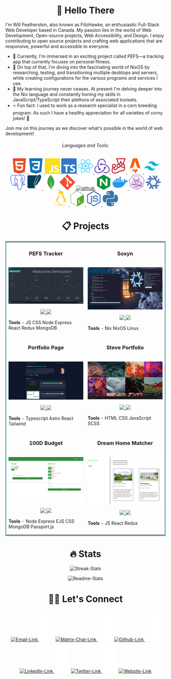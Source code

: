 <h1 align="center">👋 Hello There</h1>

I'm Will Featherston, also known as FitzHawke, an enthusiastic Full-Stack Web Developer based in Canada. My passion lies in the world of Web Development, Open-source projects, Web Accessibility, and Design. I enjoy contributing to open source projects and crafting web applications that are responsive, powerful and accessible to everyone.

- 🔨 Currently, I'm immersed in an exciting project called PEFS—a tracking app that currently focuses on personal fitness.
- 🔭 On top of that, I'm diving into the fascinating world of NixOS by researching, testing, and transitioning multiple desktops and servers, while creating configurations for the various programs and services I use.
- 🌱 My learning journey never ceases. At present I'm delving deeper into the Nix language and constantly honing my skills in JavaScript/TypeScript their plethora of associated toolsets.
- ⭐ Fun fact: I used to work as a research specialist in a corn breeding program. As such I have a healthy appreciation for all varieties of corny jokes! 🌽

Join me on this journey as we discover what's possible in the world of web development!

<h6 align="center">Languages and Tools:</h6>
<div align="center">
  <a href="https://html.spec.whatwg.org/" target="_blank" rel="noreferrer">
    <img
      src="./assets/tools/html5.svg"
      alt="HTML5"
    />
  </a>
  <a href="https://www.w3.org/TR/CSS/" target="_blank" rel="noreferrer">
    <img
      src="./assets/tools/css3.svg"
      alt="CSS3"
    />
  </a>
  <a
    href="https://www.ecma-international.org/publications-and-standards/standards/ecma-262/"
    target="_blank"
    rel="noreferrer"
  >
    <img
      src="./assets/tools/javascript.svg"
      alt="javascript"
    />
  </a>
  <a href="https://www.typescriptlang.org/" target="_blank" rel="noreferrer">
    <img
      src="./assets/tools/typescript.svg"
      alt="typescript"
    />
  </a>
  <a href="https://reactjs.org/" target="_blank" rel="noreferrer">
    <img
      src="./assets/tools/react.svg"
      alt="react"
    />
  </a>
  <a href="https://redux.js.org/" target="_blank" rel="noreferrer">
    <img
      src="./assets/tools/redux.svg"
      alt="redux"
    />
  </a>
  <a href="https://www.jestjs.io/" target="_blank" rel="noreferrer">
    <img
      src="./assets/tools/jest.svg"
      alt="jest"
    />
  </a>
  <a href="https://www.astro.build/" target="_blank" rel="noreferrer">
    <img
      src="./assets/tools/astro.svg"
      alt="astro"
    />
  </a>
  <a href="https://www.tailwindcss.com/" target="_blank" rel="noreferrer">
    <img
      src="./assets/tools/tailwind_css.svg"
      alt="tailwindcss"
    />
  </a>
  <a href="https://www.postgresql.org/" target="_blank" rel="noreferrer">
    <img
      src="./assets/tools/postgresql.svg"
      alt="postgresql"
    />
  </a>
  <a href="https://www.sqlite.org" target="_blank" rel="noreferrer">
    <img
      src="./assets/tools/sqlite.svg"
      alt="sqlite"
    />
  </a>
  <a href="https://www.mongodb.com/" target="_blank" rel="noreferrer">
    <img
      src="./assets/tools/mongodb.svg"
      alt="mongodb"
    />
  </a>
  <a href="https://git-scm.com/" target="_blank" rel="noreferrer">
    <img
      src="./assets/tools/git.svg"
      alt="git"
    />
  </a>
  <a href="https://github.com/" target="_blank" rel="noreferrer">
    <picture>
      <source
        media="(prefers-color-scheme: dark)"
        srcset="./assets/tools/github_light.svg"
      />
      <source
        media="(prefers-color-scheme: light)"
        srcset="./assets/tools/github_dark.svg"
      />
      <img alt="github" src="" />
    </picture>
  </a>
  <a href="https://www.nginx.com" target="_blank" rel="noreferrer">
    <img
      src="./assets/tools/nginx.svg"
      alt="nginx"
    />
  </a>
  <a href="https://www.docker.com/" target="_blank" rel="noreferrer">
    <img
      src="./assets/tools/docker.svg"
      alt="docker"
    />
  </a>
  <a href="https://podman.io/" target="_blank" rel="noreferrer">
    <img
      src="./assets/tools/podman.svg"
      alt="podman"
    />
  </a>
  <a href="https://nixos.org/" target="_blank" rel="noreferrer">
    <img
      src="./assets/tools/nixos.svg"
      alt="nixos"
    />
  </a>
  <a href="https://www.linux.org/" target="_blank" rel="noreferrer">
    <img
      src="./assets/tools/linux.svg"
      alt="linux"
    />
  </a>
  <a href="https://www.gnu.org/software/bash/" target="_blank" rel="noreferrer">
    <img
      src="./assets/tools/bash.svg"
      alt="bash"
    />
  </a>
  <a href="https://nodejs.org/" target="_blank" rel="noreferrer">
    <img
      src="./assets/tools/nodejs.svg"
      alt="nodejs"
    />
  </a>
  <a href="https://www.python.org/" target="_blank" rel="noreferrer">
    <img
      src="./assets/tools/python.svg"
      alt="python"
    />
  </a>
</div>

<h1 align="center">📋 Projects</h1>

<table bordercolor="#66b2b2">
  <tr>
    <td width="50%" valign="top">
      <h3 align="center">PEFS Tracker</h3>
      <br />
      <a target="_blank" href="https://github.com/FitzHawke/PEFS">
        <img src="./assets/images/pefs.png" width="100%" alt="PEFS Tracker" />
      </a>
      <br />
      <p align="center">
        <a href="https://github.com/FitzHawke/PEFS" target="_blank">
          <img
            src="https://img.shields.io/static/v1?label=|&message=REPO&color=23555f&style=plastic&logo=github&logo-color=white"
          />
        </a>
        <a href="https://pefson.cyclic.app/" target="_blank">
          <img
            src="https://img.shields.io/static/v1?label=|&message=WEBSITE&color=cdf998&style=plastic&logo=wordpress&logo-color=white"
          />
        </a>
      </p>
      <p><strong>Tools</strong> - JS CSS Node Express React Redux MongoDB</p>
    </td>
    <td width="50%" valign="top">
      <h3 align="center">Soxyn</h3>
      <br />
      <a target="_blank" href="https://github.com/FitzHawke/soxyn">
        <img src="./assets/images/soxyn.png" width="100%" alt="N/A" />
      </a>
      <br />
      <p align="center">
        <a href="https://github.com/FitzHawke/soxyn" target="_blank">
          <img
            src="https://img.shields.io/static/v1?label=|&message=REPO&color=23555f&style=plastic&logo=github&logo-color=white"
          />
        </a>
        <a href="https://github.com/FitzHawke/soxyn/" target="_blank">
          <img
            src="https://img.shields.io/static/v1?label=|&message=WEBSITE&color=cdf998&style=plastic&logo=wordpress&logo-color=white"
          />
        </a>
      </p>
      <p><strong>Tools</strong> - Nix NixOS Linux</p>
    </td>
  </tr>

  <tr>
    <td width="50%" valign="top">
      <h3 align="center">Portfolio Page</h3>
      <br />
      <a target="_blank" href="https://github.com/FitzHawke/website/">
        <img src="./assets/images/website.png" width="100%" alt="N/A" />
      </a>
      <br />
      <p align="center">
        <a href="https://github.com/FitzHawke/website/" target="_blank">
          <img
            src="https://img.shields.io/static/v1?label=|&message=REPO&color=23555f&style=plastic&logo=github&logo-color=white"
          />
        </a>
        <a href="https://fitzhawke.com/" target="_blank">
          <img
            src="https://img.shields.io/static/v1?label=|&message=WEBSITE&color=cdf998&style=plastic&logo=wordpress&logo-color=white"
          />
        </a>
      </p>
      <p><strong>Tools</strong> - Typescript Astro React Tailwind</p>
    </td>
    <td width="50%" valign="top">
      <h3 align="center">Steve Portfolio</h3>
      <br />
      <a target="_blank" href="https://github.com/FitzHawke/StevePortfolio/">
        <img src="./assets/images/steve.png" width="100%" alt="N/A" />
      </a>
      <br />
      <p align="center">
        <a href="https://github.com/FitzHawke/StevePortfolio/" target="_blank">
          <img
            src="https://img.shields.io/static/v1?label=|&message=REPO&color=23555f&style=plastic&logo=github&logo-color=white"
          />
        </a>
        <a href="https://steves-portfolio.netlify.app/" target="_blank">
          <img
            src="https://img.shields.io/static/v1?label=|&message=WEBSITE&color=cdf998&style=plastic&logo=wordpress&logo-color=white"
          />
        </a>
      </p>
      <p><strong>Tools</strong> - HTML CSS JavaScript SCSS</p>
    </td>
  </tr>

  <tr>
    <td width="50%" valign="top">
      <h3 align="center">100D Budget</h3>
      <br />
      <a
        target="_blank"
        href="https://github.com/FitzHawke/budget-mvc-auth-local/"
      >
        <img src="./assets/images/100d.png" width="100%" alt="N/A" />
      </a>
      <br />
      <p align="center">
        <a
          href="https://github.com/FitzHawke/budget-mvc-auth-local/"
          target="_blank"
        >
          <img
            src="https://img.shields.io/static/v1?label=|&message=REPO&color=23555f&style=plastic&logo=github&logo-color=white"
          />
        </a>
        <a href="https://github.com/FitzHawke/budget-mvc-auth-local/" target="_blank">
          <img
            src="https://img.shields.io/static/v1?label=|&message=WEBSITE&color=cdf998&style=plastic&logo=wordpress&logo-color=white"
          />
        </a>
      </p>
      <p><strong>Tools</strong> - Node Express EJS CSS MongoDB Passport.js</p>
    </td>
    <td width="50%" valign="top">
      <h3 align="center">Dream Home Matcher</h3>
      <br />
      <a target="_blank" href="https://github.com/FitzHawke/react-redux-picker/">
        <img
          src="./assets/images/rhp.png"
          width="100%"
          alt="Dream Home Matcher"
        />
      </a>
      <br />
      <p align="center">
        <a
          href="https://github.com/FitzHawke/react-redux-picker/"
          target="_blank"
        >
          <img
            src="https://img.shields.io/static/v1?label=|&message=REPO&color=23555f&style=plastic&logo=github&logo-color=white"
          />
        </a>
        <a
          href="https://github.com/FitzHawke/react-redux-picker/"
          target="_blank"
        >
          <img
            src="https://img.shields.io/static/v1?label=|&message=WEBSITE&color=cdf998&style=plastic&logo=wordpress&logo-color=white"
          />
        </a>
      </p>
      <p><strong>Tools</strong> - JS React Redux</p>
    </td>
  </tr>
</table>

<h1 align="center">🔥 Stats</h1>

<p align="center">
  <picture>
    <source
      media="(prefers-color-scheme: dark)"
      srcset="https://github-readme-streak-stats.herokuapp.com/?user=fitzhawke&theme=vue-dark"
    />
    <source
      media="(prefers-color-scheme: light)"
      srcset="https://github-readme-streak-stats.herokuapp.com/?user=fitzhawke&theme=vue"
    />
    <img alt="Streak-Stats" src="" />
  </picture>
</p>
<p align="center">
  <picture>
    <source
      media="(prefers-color-scheme: dark)"
      srcset="https://github-readme-stats.vercel.app/api/top-langs/?username=fitzhawke&theme=vue-dark&layout=compact"
    />
    <source
      media="(prefers-color-scheme: light)"
      srcset="https://github-readme-stats.vercel.app/api/top-langs/?username=fitzhawke&theme=vue&layout=compact"
    />
    <img alt="Readme-Stats" src="" />
  </picture>
</p>

<h1 align="center">🙋‍♀️ Let's Connect</h1>

<p align="center">
  <a href="mailto:will.featherston@gmail.com"
    ><picture>
      <source
        media="(prefers-color-scheme: dark)"
        srcset="./assets/social/dark/email.svg"
      />
      <source
        media="(prefers-color-scheme: light)"
        srcset="./assets/social/light/email.svg"
      />
      <img alt="Email-Link" src="" /> </picture
  ></a>
  <picture>
    <img
      src="./assets/social/spacer.svg"
      alt="blank space as derpy formatting"
    />
  </picture>
  <a href="https://matrix.to/#/@fitzhawke:matrix.org"
    ><picture>
      <source
        media="(prefers-color-scheme: dark)"
        srcset="./assets/social/dark/matrix.svg"
      />
      <source
        media="(prefers-color-scheme: light)"
        srcset="./assets/social/light/matrix.svg"
      />
      <img alt="Matrix-Chat-Link" src="" /> </picture
  ></a>
  <picture>
    <img
      src="./assets/social/spacer.svg"
      alt="blank space as derpy formatting"
    />
  </picture>
  <a href="https://github.com/FitzHawke"
    ><picture>
      <source
        media="(prefers-color-scheme: dark)"
        srcset="./assets/social/dark/github.svg"
      />
      <source
        media="(prefers-color-scheme: light)"
        srcset="./assets/social/light/github.svg"
      />
      <img alt="Github-Link" src="" /> </picture
  ></a>
  <picture>
    <img
      src="./assets/social/spacer.svg"
      alt="blank space as derpy formatting"
    />
  </picture>
  <a href="https://www.linkedin.com/in/will-featherston/"
    ><picture>
      <source
        media="(prefers-color-scheme: dark)"
        srcset="./assets/social/dark/linkedin.svg"
      />
      <source
        media="(prefers-color-scheme: light)"
        srcset="./assets/social/light/linkedin.svg"
      />
      <img alt="LinkedIn-Link" src="" /> </picture
  ></a>
  <picture>
    <img
      src="./assets/social/spacer.svg"
      alt="blank space as derpy formatting"
    />
  </picture>
  <a href="https://twitter.com/FitzHawke"
    ><picture>
      <source
        media="(prefers-color-scheme: dark)"
        srcset="./assets/social/dark/twitter.svg"
      />
      <source
        media="(prefers-color-scheme: light)"
        srcset="./assets/social/light/twitter.svg"
      />
      <img alt="Twitter-Link" src="" /> </picture
  ></a>
  <picture>
    <img
      src="./assets/social/spacer.svg"
      alt="blank space as derpy formatting"
    />
  </picture>
  <a href="https://fitzhawke.com"
    ><picture>
      <source
        media="(prefers-color-scheme: dark)"
        srcset="./assets/social/dark/website.svg"
      />
      <source
        media="(prefers-color-scheme: light)"
        srcset="./assets/social/light/website.svg"
      />
      <img alt="Website-Link" src="" /> </picture
  ></a>
</p>
